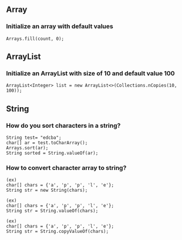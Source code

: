 ## Array

### Initialize an array with default values

```
Arrays.fill(count, 0);
```

## ArrayList

### Initialize an ArrayList with size of 10 and default value 100

```
ArrayList<Integer> list = new ArrayList<>(Collections.nCopies(10, 100));
```

## String

### How do you sort characters in a string?

```
String test= "edcba";
char[] ar = test.toCharArray();
Arrays.sort(ar);
String sorted = String.valueOf(ar);
```

### How to convert character array to string?

```
(ex)
char[] chars = {'a', 'p', 'p', 'l', 'e'};
String str = new String(chars);

(ex)
char[] chars = {'a', 'p', 'p', 'l', 'e'};
String str = String.valueOf(chars);

(ex)
char[] chars = {'a', 'p', 'p', 'l', 'e'};
String str = String.copyValueOf(chars);
```
